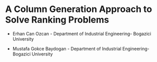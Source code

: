 # A Column Generation Approach to Solve Ranking Problems


- Erhan Can Ozcan - Department of Industrial Engineering- Bogazici University

- Mustafa Gokce Baydogan - Department of Industrial Engineering- Bogazici University
